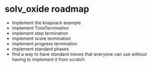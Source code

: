 # solv_oxide roadmap
- Implement the knapsack example
- implement TimeTermination
- implement step termination
- implement score termination
- implement progress termination
- implement standard phases
- find a way to have standard moves that everyone can use without having to implement it from scratch